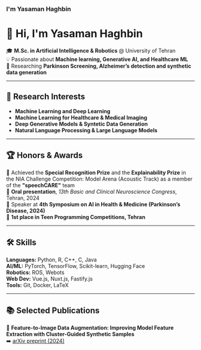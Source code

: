 ### I'm Yasaman Haghbin

<!--![GitHub stats](https://github-readme-stats.vercel.app/api?username=yasamanhbn&show_icons=true&theme=dracula)-->

# 👋 Hi, I'm Yasaman Haghbin  

🎓 **M.Sc. in Artificial Intelligence & Robotics** @ University of Tehran  
💡 Passionate about **Machine learning, Generative AI, and Healthcare ML**  
📍 Researching **Parkinson Screening, Alzheimer’s detection and synthetic data generation**  

---

## 🔬 Research Interests  
- **Machine Learning and Deep Learning**
- **Machine Learning for Healthcare & Medical Imaging**  
- **Deep Generative Models & Syntetic Data Generation**  
- **Natural Language Processing & Large Language Models**

---

## 🏆 Honors & Awards  
🏅 Achieved the **Special Recognition Prize** and the **Explainability Prize** in the NIA Challenge Competition: Model Arena (Acoustic Track) as a member of the **"speechCARE"** team  
📢 **Oral presentation**, *13th Basic and Clinical Neuroscience Congress*, Tehran, 2024  
🎤 Speaker at **4th Symposium on AI in Health & Medicine (Parkinson’s Disease, 2024)**  
🥇 **1st place in Teen Programming Competitions, Tehran**



---

## 🛠️ Skills  
**Languages:** Python, R, C++, C, Java  
**AI/ML:** PyTorch, TensorFlow, Scikit-learn, Hugging Face  
**Robotics:** ROS, Webots  
**Web Dev:** Vue.js, Nuxt.js, Fastify.js  
**Tools:** Git, Docker, LaTeX  

---

## 📚 Selected Publications  
📄 **Feature-to-Image Data Augmentation: Improving Model Feature Extraction with Cluster-Guided Synthetic Samples**  
➡️ [arXiv preprint (2024)](https://arxiv.org/abs/2409.17685)  

